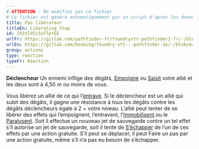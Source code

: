 ```yaml
---
# ATTENTION : Ne modifiez pas ce fichier
# Ce fichier est généré automatiquement par un script d'après les données du module Foundry VTT officiel et de sa traduction
title: Pas libérateur
titleEn: Liberating Step
id: IX1VlVCL5sFTptEE
urlFr: https://gitlab.com/pathfinder-fr/foundryvtt-pathfinder2-fr/-/blob/master/data/classes/IX1VlVCL5sFTptEE.htm
urlEn: https://gitlab.com/hooking/foundry-vtt---pathfinder-2e/-/blob/master/packs/data/classes.db/liberating-step.json
group: actions
type: reaction
typeFr: Réaction
---
```

**Déclencheur** Un ennemi inflige des dégâts, [Empoigne](../condition-items/agrippé/empoigné.md) ou [Saisit](saisir.md) votre allié et les deux sont à 4,50 m ou moins de vous.

Vous libérez un allié de ce qui l’[entrave](../condition-items/entravé.md). Si le déclencheur est un allié qui subit des dégâts, il gagne une résistance à tous les dégâts contre les dégâts déclencheurs égale à 2 + votre niveau. L’allié peut tenter de se libérer des effets qui l’empoignent, l’entravent, l’[Immobilisent](../condition-items/immobilisé.md) ou le [Paralysent](../condition-items/paralysé.md). Soit il effectue un nouveau jet de sauvegarde contre un tel effet s’il autorise un jet de sauvegarde, soit il tente de [S’échapper](s-échapper.md) de l’un de ces effets par une action gratuite. S’il peut se déplacer, il peut Faire un pas par une action gratuite, même s’il n’a pas eu besoin de s’échapper.


